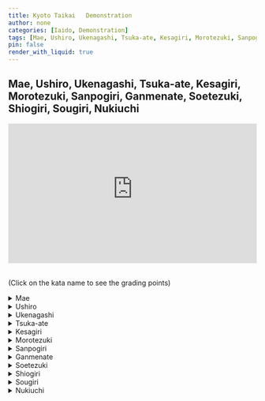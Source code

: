 ```yaml
---
title: Kyoto Taikai   Demonstration
author: none
categories: [Iaido, Demonstration]
tags: [Mae, Ushiro, Ukenagashi, Tsuka-ate, Kesagiri, Morotezuki, Sanpogiri, Ganmenate, Soetezuki, Shiogiri, Sougiri, Nukiuchi]
pin: false
render_with_liquid: true
---
```


## Mae, Ushiro, Ukenagashi, Tsuka-ate, Kesagiri, Morotezuki, Sanpogiri, Ganmenate, Soetezuki, Shiogiri, Sougiri, Nukiuchi


<style>
.yt {
  position: relative;
  display: block;
  width: 100%; /* width of iframe wrapper */
  height: 0;
  margin: auto;
  padding: 0% 0% 56.25%; /* 16:9 ratio */
  overflow: hidden;
}
.yt iframe {
  position: absolute;
  top: 0; bottom: 0; left: 0;
  width: 100%;
  height: 100%;
  border: 0;
}
</style>


<div class="yt">
  <iframe width="560" height="315" src="https://www.youtube-nocookie.com/embed/YNngnkIlzOY?start=0" allowfullscreen></iframe>
</div>


<br>(Click on the kata name to see the grading points)


<details>
<summary>
Mae
</summary>
<blockquote>
a. Does the performer do enough Sayabiki when they cut the opponent's face with Nukitsuke?<br>
b. Is the sword taken into Furikaburi with a feeling of thrusting to behind the left ear?<br>
c. Is the tip of the sword above the horizontal position when in Furikaburi?<br>
d. Is the sword brought down without hesitation during Kirioroshi?<br>
e. Is the tip of the sword slightly below horizontal at the end of Kirioroshi?<br>
f. Is the shape and form of Chiburi correct?<br>
g. Is Noto performed correctly?
</blockquote>
</details>

<details>
<summary>
Ushiro
</summary>
<blockquote>
a. When the turn is made, is the left foot moved sufficiently to the front left?<br>
b. Is the horizontal cut made to the opponent's temple?
</blockquote>
</details>

<details>
<summary>
Ukenagashi
</summary>
<blockquote>
a. When the parry is made, does it protect the upper body?<br>
b. Is the left foot brought back behind the right foot and the cut made along the Kesa line?<br>
c. After the cut has been made, is the left hand in front of the navel and the sword tip a little below horizontal?
</blockquote>
</details>

<details>
<summary>
Tsuka-ate
</summary>
<blockquote>
a. Is the Tsukagashira surely pointed at the opponent's solar plexus?<br>
b. When the rear opponent is thrust, is this done with the right elbow extended fully and does the left hand bring the Koiguchi to the navel?<br>
c. When the cut is made, is it on the vertical centerline and from the correct position above the head?
</blockquote>
</details>

<details>
<summary>
Kesagiri
</summary>
<blockquote>
a. When the initial upper cut is made, is the right hand above the right shoulder when the sword is rotated?<br>
b. When Chiburi is performed, is it at the correct angle while the person steps back with the left foot at the same time when their left hand takes hold of the Koiguchi?
</blockquote>
</details>

<details>
<summary>
Morotezuki
</summary>
<blockquote>
a. Is the initial cut correctly made from the opponent's upper head down to their chin when making Nuki Uchi?<br>
b. Does the performer bring their left foot up behind their right? Is Chudan No Kamae correctly made and the sword thrust into the correct target of the body? Is the thrust made with certainty?<br>
c. Does the performer bring their sword above their head in a parrying action when pulling it out from the first opponent?
</blockquote>
</details>

<details>
<summary>
Sanpogiri
</summary>
<blockquote>
a. Is the initial cut to the first opponent made through the correct diagonal angle from the top right side of the head down to the base of the chin?<br>
b. Is the cut to the opponent on the left performed without hesitation?<br>
c. Is the sword brought up to Furikaburi with a parrying action and does the last cut finish at the horizontal?
</blockquote>
</details>

<details>
<summary>
Ganmenate
</summary>
<blockquote>
a. Is the initial strike with the Tsukagashira made between the eyes?<br>
b. When turning to face the opposite direction, is the right hand placed on the hip?<br>
c. When facing the rear opponent, is the body turned completely to the rear with the rear heel slightly raised and in a straight line?<br>
d. Is the thrust performed without too much bend in the knees?
</blockquote>
</details>

<details>
<summary>
Soetezuki
</summary>
<blockquote>
a. When the initial diagonal cut is made from the opponent's right shoulder down through to the waist, is the right hand at the height of the navel and the sword tip slightly above the horizontal level?<br>
b. Is the sword held securely between the left thumb and forefinger with the right hand near the hip?<br>
c. Does the right hand finish in front of the navel after making the thrust and does the thrusting action adequately reach the opponent's body?<br>
d. When showing Zanshin, is the right elbow naturally straight and the right hand no higher or lower than the chest level?
</blockquote>
</details>

<details>
<summary>
Shiogiri
</summary>
<blockquote>
a. Is the strike to the first opponent's hand done firmly and effectively with the flat side of the Tsuka?<br>
b. In making Sayabiki, is the Mune near the Monouchi of the sword on the chest and is the thrust made surely into the solar plexus of the opponent?<br>
c. When the thrust is made, is the left hand brought to the center of the navel and both arms aid the technique with the correct tension?<br>
d. Is the final cut made by going through Waki Gamae without hesitation or pause?
</blockquote>
</details>

<details>
<summary>
Sougiri
</summary>
<blockquote>
a. When the sword is drawn up, is it in a correct position to parry an attack?<br>
b. When moving forwards, does the performer use Okuri Ashi footwork?<br>
c. When making the horizontal cut, is it performed horizontally with the correct angle of the blade?
</blockquote>
</details>

<details>
<summary>
Nukiuchi
</summary>
<blockquote>
a. When the sword is drawn up and out, have both feet moved back adequately to evade the downward cut of the opponent?<br>
b. When the right hand is taken upwards, is it in the center line of the body and is the step forwards with the right foot sufficient to enable the sword to reach the target?
</blockquote>
</details>

